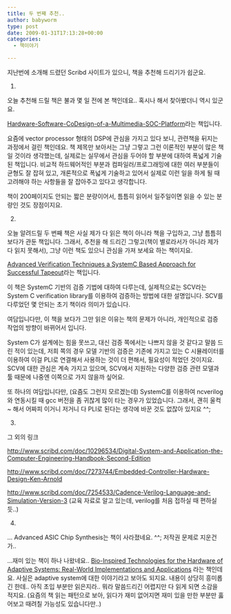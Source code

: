 ```yaml
---
title: 두 번째 추천..
author: babyworm
type: post
date: 2009-01-31T17:13:28+00:00
categories:
  - 책이야기

---
```

지난번에 소개해 드렸던 Scribd 사이트가 있으니, 책을 추천해 드리기가 쉽군요. 

1. 

오늘 추천해 드릴 책은 불과 몇 일 전에 본 책인데요.. 혹시나 해서 찾아봤더니 역시 있군요. 

[Hardware-Software-CoDesign-of-a-Multimedia-SOC-Platform][1]라는 책입니다. 

요즘에 vector processor 형태의 DSP에 관심을 가지고 있다 보니, 관련책을 뒤지는 과정에서 걸린 책인데요. 책 제목만 보아서는 그냥 그렇고 그런 이론적인 부분이 많은 책일 것이라 생각했는데, 실제로는 실무에서 관심을 두어야 할 부분에 대하여 폭넓게 기술된 책입니다. 비교적 하드웨어적인 부분과 컴파일러/프로그래밍에 대한 여러 부분들이 균형도 잘 잡혀 있고, 개론적으로 폭넓게 기술하고 있어서 실제로 이런 일을 하게 될 때 고려해야 하는 사항들을 잘 잡아주고 있다고 생각합니다. 

책이 200페이지도 안되는 짧은 분량이어서, 틈틈히 읽어서 일주일이면 읽을 수 있는 분량인 것도 장점이지요. 

2. 

오늘 알려드릴 두 번째 책은 사실 제가 다 읽은 책이 아니라 책을 구입하고, 그냥 틈틈히 보다가 관둔 책입니다. 그래서, 추천을 해 드리긴 그렇고(책이 별로라서가 아니라 제가 다 읽지 못해서), 그냥 이런 책도 있으니 관심을 가져 보세요 하는 책이지요. 

[Advanced Verification Techniques a SystemC Based Approach for Successful Tapeout][2]라는 책입니다. 

이 책은 SystemC 기반의 검증 기법에 대하여 다루는데, 실제적으로는 SCV라는 System C verification library를 이용하여 검증하는 방법에 대한 설명입니다. SCV를 다루었던 몇 안되는 초기 책이라 의미가 있습니다. 

여담입니다만, 이 책을 보다가 그만 읽은 이유는 책의 문제가 아니라, 개인적으로 검증 작업의 방향이 바뀌어서 입니다. 

System C가 설계에는 힘을 못쓰고, 대신 검증 쪽에서는 나쁘지 않을 것 같다고 말씀 드린 적이 있는데, 저희 쪽의 경우 모델 기반의 검증은 기존에 가지고 있는 C 시뮬레이터를 이용하여 이걸 PLI로 연결해서 사용하는 것이 더 편해서, 필요성이 적었던 것이지요. SCV에 대한 관심은 계속 가지고 있으며, SCV에서 지원하는 다양한 검증 관련 모델과 툴 때문에 나중엔 이쪽으로 가지 않을까 싶어요. 

또 하나의 여담입니다만, (요즘도 그런지 모르겠는데) SystemC를 이용하여 ncverilog와 연동시킬 때 gcc 버전을 좀 귀찮게 많이 타는 경우가 있었습니다. 그래서, 괜히 울컥~ 해서 어짜피 이거니 저거니 다 PLI로 된다는 생각에 바꾼 것도 없잖아 있지요 ^^; 

3. 

그 외의 링크 

<http://www.scribd.com/doc/10296534/Digital-System-and-Application-the-Computer-Engineering-Handbook-Second-Edition> 

<http://www.scribd.com/doc/7273744/Embedded-Controller-Hardware-Design-Ken-Arnold> 

<http://www.scribd.com/doc/7254533/Cadence-Verilog-Language-and-Simulation-Version-3> (교육 자료로 알고 있는데, verilog를 처음 접하실 때 편하실 듯..) 

4. 

… Advanced ASIC Chip Synthesis는 책이 사라졌네요. ^^; 저작권 문제로 지운건가.. 

…재미 있는 책이 하나 나왔네요.. [Bio-Inspired Technologies for the Hardware of Adaptive Systems: Real-World Implementations and Applications][3] 라는 책인데요. 사실은 adaptive system에 대한 이야기라고 보아도 되지요. 내용이 상당히 흥미롭긴 한데.. 아직 초입 부분만 읽은지라.. 뭐라 말씀드리긴 어렵지만 다 읽게 되면 소감을 적지요. (요즘의 책 읽는 패턴으로 보아, 읽다가 재미 없어지면 재미 있을 만한 부분만 훓어보고 때려칠 가능성도 있습니다만..) 

 [1]: http://www.scribd.com/doc/11456331/Hardware-Software-CoDesign-of-a-Multimedia-SOC-Platform
 [2]: http://www.scribd.com/doc/7025100/Advanced-Verification-Techniques-a-SystemC-Based-Approach-for-Successful-Tapeout-Sathish
 [3]: http://www.amazon.com/Bio-Inspired-Technologies-Hardware-Adaptive-Systems/dp/3540769943/ref=sr_1_6?ie=UTF8&s=books&qid=1233421772&sr=8-6
